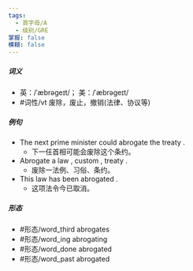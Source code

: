 ```yaml
---
tags:
  - 首字母/A
  - 级别/GRE
掌握: false
模糊: false
---
```

##### 词义
- 英：/ˈæbrəɡeɪt/； 美：/ˈæbrəɡeɪt/
- #词性/vt  废除，废止，撤销(法律、协议等)
##### 例句
- The next prime minister could abrogate the treaty .
	- 下一任首相可能会废除这个条约。
- Abrogate a law , custom , treaty .
	- 废除一法例、习俗、条约。
- This law has been abrogated .
	- 这项法令今已取消。
##### 形态
- #形态/word_third abrogates
- #形态/word_ing abrogating
- #形态/word_done abrogated
- #形态/word_past abrogated
